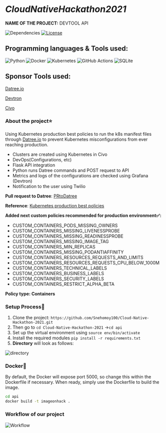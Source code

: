 # _CloudNativeHackathon2021_
**NAME OF THE PROJECT:** DEVTOOL API 

![Dependencies](https://img.shields.io/badge/dependencies-up%20to%20date-brightgreen.svg)
[![License](https://img.shields.io/badge/license-MIT-blue.svg)](https://opensource.org/licenses/MIT)

## **Programming languages & Tools used**: 

![Python](https://img.shields.io/badge/python-3670A0?style=for-the-badge&logo=python&logoColor=ffdd54)
![Docker](https://img.shields.io/badge/docker-%230db7ed.svg?style=for-the-badge&logo=docker&logoColor=white)
![Kubernetes](https://img.shields.io/badge/kubernetes-%23326ce5.svg?style=for-the-badge&logo=kubernetes&logoColor=white)
![GitHub Actions](https://img.shields.io/badge/githubactions-%232671E5.svg?style=for-the-badge&logo=githubactions&logoColor=white)
![SQLite](https://img.shields.io/badge/sqlite-%2307405e.svg?style=for-the-badge&logo=sqlite&logoColor=white)

## Sponsor Tools used:
[Datree.io](https://github.com/datreeio/datree)

[Devtron](https://github.com/devtron-labs/devtron)

[Civo](https://www.civo.com/docs)

### About the project⭐
Using Kubernetes production best policies to run the k8s manifest files through [Datree.io](https://github.com/datreeio/datree) to prevent Kubernetes misconfigurations from ever reaching production.
- Clusters are created using Kubernetes in Civo
- DevOps(Configurations, etc)
- Flask API integration
- Python runs Datree commands and POST request to API
- Metrics and logs of the configurations are checked using Grafana (Devtron)
- Notification to the user using Twilio

**Pull request to Datree**: [PRtoDatree](https://github.com/datreeio/datree/pull/332)

**Reference**: [Kubernetes production best policies](https://github.com/learnk8s/kubernetes-production-best-practices)

**Added next custom policies recommended for production environment✅:**

- CUSTOM_CONTAINERS_PODS_MISSING_OWNERS
- CUSTOM_CONTAINERS_MISSING_LIVENESSPROBE
- CUSTOM_CONTAINERS_MISSING_READINESSPROBE
- CUSTOM_CONTAINERS_MISSING_IMAGE_TAG
- CUSTOM_CONTAINERS_MIN_REPLICAS
- CUSTOM_CONTAINERS_MISSING_PODANTIAFFINITY
- CUSTOM_CONTAINERS_RESOURCES_REQUESTS_AND_LIMITS
- CUSTOM_CONTAINERS_RESOURCES_REQUESTS_CPU_BELOW_1000M
- CUSTOM_CONTAINERS_TECHNICAL_LABELS
- CUSTOM_CONTAINERS_BUSINESS_LABELS
- CUSTOM_CONTAINERS_SECURITY_LABELS
- CUSTOM_CONTAINERS_RESTRICT_ALPHA_BETA

**Policy type: Containers**

### Setup Process📝
1. Clone the project: ```https://github.com/Snehomoy100/Cloud-Native-Hackathon-2021.git```
2. Then go to ```cd Cloud-Native-Hackathon-2021``` ->```cd api```
3. Set up the virtual environment using ```source env/bin/activate```
4. Install the required modules ```pip install -r requirements.txt```
5. **Directory** will look as follows: 

![directory](https://user-images.githubusercontent.com/57084217/145708872-9e2e8c85-cbf8-40fc-b2b2-690dfc5b4e48.PNG)


### Docker🐋
By default, the Docker will expose port 5000, so change this within the
Dockerfile if necessary. When ready, simply use the Dockerfile to
build the image.
```sh
cd api
docker build -t imageonhack .
```

### Workflow of our project
![Workflow](https://user-images.githubusercontent.com/57084217/145702783-aec4a53c-3a07-407d-bd72-f7b097948d2b.PNG)
